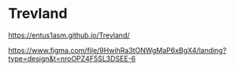# Trevland
https://entus1asm.github.io/Trevland/

https://www.figma.com/file/9HwihRa3tONWgMaP6xBgX4/landing?type=design&t=nroOPZ4F5SL3DSEE-6
